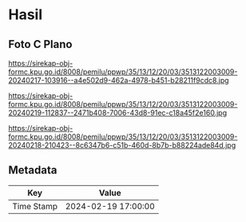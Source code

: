 # Hasil

## Foto C Plano

https://sirekap-obj-formc.kpu.go.id/8008/pemilu/ppwp/35/13/12/20/03/3513122003009-20240217-103916--a4e502d9-462a-4978-b451-b28211f9cdc8.jpg

https://sirekap-obj-formc.kpu.go.id/8008/pemilu/ppwp/35/13/12/20/03/3513122003009-20240219-112837--2471b408-7006-43d8-91ec-c18a45f2e160.jpg

https://sirekap-obj-formc.kpu.go.id/8008/pemilu/ppwp/35/13/12/20/03/3513122003009-20240218-210423--8c6347b6-c51b-460d-8b7b-b88224ade84d.jpg


## Metadata

| Key        | Value               |
| ---------- | ------------------- |
| Time Stamp | 2024-02-19 17:00:00 |



